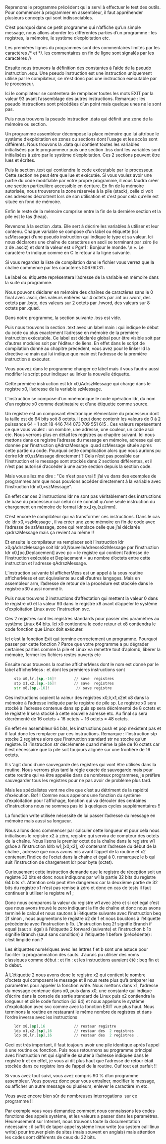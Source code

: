 Reprenons le programme précédent qui a servi à effectuer le test des outils.
Pour commencer à programmer en assembleur, il faut appréhender plusieurs concepts qui sont indissociables.

C’est pourquoi dans ce petit programme qui n’affiche qu’un simple message, nous allons aborder les différentes parties d’un programme : les registres, la mémoire, le système d’exploitation etc.

Les premières lignes du programmes sont des commentaires limités par les caractères /* et */. les commentaires en fin de ligne sont signalés par les caractères //·

Ensuite nous trouvons la définition des constantes à l’aide de la pseudo instruction .equ. 
Une pseudo instruction est une instruction uniquement utilisé par le compilateur, ce n’est donc pas une instruction executable par le processeur.

Ici le compilateur se contentera de remplacer toutes les mots EXIT par la valeur 93 avant l’assemblage des autres instructions.
Remarque : les pseudo instructions sont précédées d’un point mais quelque unes ne le sont pas.

Puis nous trouvons la pseudo instruction .data qui définit une zone de la mémoire ou section.

Un programme assembleur décompose la place mémoire que lui attribue le système d’exploitation en zones ou sections dont l’usage et les accès sont différents. 
Nous trouvons la .data qui contient toutes les variables initialisées par le programmeur puis une section .bss dont les variables sont initialisées à zéro par le système d’exploitation. Ces 2 sections peuvent être lues et écrites.

Puis la section .text qui contiendra le code exécutable par le processeur. Cette section ne peut être que lue et exécutée. Si vous voulez avoir une partie du code modifiable par votre propre programme, il vous faudra créer une section particulière accessible en écriture.
En fin de la mémoire autorisée, nous trouverons la zone réservée à la pile (stack), celle ci voit ces adresses décroitrent lors de son utilisation et c’est pour cela qu’elle est située en fond de mémoire. 

Enfin le reste de la mémoire comprise entre la fin de la dernière section et la pile est le tas (heap).

Revenons à la section .data. Elle sert à décrire les variables à utiliser et leur contenu. Chaque variable se compose d’un label ou étiquette (ici szMessage) d’une pseudo instruction qui indique le type et sa valeur. Ici nous déclarons une chaîne de caractères en ascii se terminant par zéro (le z de .asciz) et dont la valeur est « Pgm1 : Bonjour le monde. \n ». Le caractère \n indique comme en C le retour à la ligne suivante.

Si vous regardez la liste de compilation dans le fichier   vous verrez que la chaîne commence par les caractères  50676D31 .

Le label ou étiquette représentera l’adresse de la variable en mémoire dans la suite du programme.

Nous pouvons déclarer en mémoire des chaînes de caractères sans le 0 final avec .ascii, des valeurs entières sur 4 octets par .int ou .word, des octets par .byte, des valeurs sur 2 octets par .hword, des valeurs sur 8 octets par .quad.

Dans notre programme, la section suivante .bss est vide.

Puis nous trouvons la section .text avec un label main : qui indique le début du code ou plus exactement l’adresse en mémoire de la première instruction exécutable. Ce label est déclarée global pour être visible soit par d’autres modules soit par l’éditeur de liens. En effet dans le script de compilation donné au chapitre précédent, vous avez pour le linker ld la directive -e main qui lui indique que main est l’adresse de la première instruction à exécuter. 

Vous pouvez dans le programme changer ce label mais il vous faudra aussi modifier le script pour indiquer au linker la nouvelle étiquette.

Cette première instruction est ldr x0,iAdrszMessage qui charge dans le registre x0, l’adresse de la variable szMessage.

L’instruction se compose d’un mnémonique  le code opération ldr, du nom d’un registre x0 comme destinataire et d’une étiquette comme source.

Un registre est un composant électronique élémentaire du processeur dont la taille est de 64 bits soit 8 octets. Il peut donc contenir les valeurs de 0 à 2 puissance 64 - 1 soit 18 446 744 073 709 551 615 . 
Ces valeurs représentent ce que vous voulez : un nombre, une adresse, une couleur, un code ascii etc. Nous verrons plus en détail les registres au chapitre suivant.
Ici nous mettons dans ce registre l’adresse du message en mémoire, adresse qui est donnée par l’instruction qAdrszMessage .quad szMessage située après cette partie du code. Pourquoi cette complication alors que nous aurions pu écrire ldr x0,szMessage directement ? Cela n’est pas possible car l’instruction et le message sont stockés dans 2 sections différentes, et il n’est pas autorisé d’accéder à une autre section depuis la section code.

Mais vous allez me dire : "Ce n’est pas vrai !! j’ai vu dans des exemples de programmes arm que nous pouvions accéder directement à la variable avec l’instruction ldr x0,=szMessage".

En effet car ces 2 instructions ldr ne sont pas véritablement des instructions de base du processeur car celui ci ne connaît qu’une seule instruction du chargement en mémoire de format ldr xx,[xy,(xz/imm]. 

C’est encore le compilateur qui va transformer ces instructions. Dans le cas de ldr x0,=szMessage , il va créer une zone mémoire en fin de code avec l’adresse de szMessage, zone qui remplace celle que j’ai déclarée qadrszMessage mais ça revient au même !!

Et ensuite le compilateur va remplacer soit l’instruction ldr x0,qAdrszMessage soit ldr x0,NouvelleAdresseSzMessage par l’instruction ldr x0,[pc,Deplacement] avec pc = le registre qui contient l’adresse de l’instruction exécutée et Deplacement = au nombre d’octets entre cette instruction et l’adresse  qAdrszMessage.

L’instruction suivante bl afficherMess est un appel à la sous routine afficherMess et est équivalente au call d’autres langages. Mais en assembleur arm, l’adresse de retour de la procédure est stockée dans le registre x30 aussi nommé  lr.

Puis nous trouvons 2 instructions d’affectation qui mettent la valeur 0 dans le registre x0 et la valeur 93 dans le registre x8 avant d’appeler le système d’exploitation Linux avec l’instruction svc. 

Ces 2 registres sont les registres standards pour passer des paramètres au système Linux 64 bits. Ici x0 contiendra le code retour et x8 contiendra le code fonction que Linux doit exécuter. 

Ici c’est la fonction Exit qui termine correctement un programme. Pourquoi passer par cette fonction ? Parce que votre programme a pu dégrader certaines parties comme la pile et Linux va remettre tout d’aplomb, libérer la mémoire, fermer les fichiers restés ouverts etc 

Ensuite nous trouvons la routine afficherMess dont le nom est donné par le label afficherMess : et dont les premières instructions sont 

```asm
    stp x0,lr,[sp,-16]!        // save  registres
    stp x1,x2,[sp,-16]!        // save  registres
    str x8,[sp,-16]!            // save registre
 ```

Ces instructions copient la valeur des registres x0,lr,x1,x2et x8 dans la mémoire à l’adresse indiquée par le registre de pile  sp. Le registre x0 sera stocké à l’adresse contenue dans sp puis sp sera décrémenté de 8 octets et le registre lr sera stocké à cette nouvelle adresse etc. 
Au final sp sera décrémenté de 16 octets + 16 octets + 16 octets = 48 octets.

En effet en assembleur 64 bits, les instructions push et pop n’existent pas et il faut donc les remplacer par ces instructions. Remarque : l’instruction stp stocke 2 registres alors que l’instruction standard str ne stocke qu’un registre. Et l’instruction str décrémente quand même la pile de 16 octets car il est nécessaire que la pile soit toujours alignée sur une frontière de 16 octets.

Il s ‘agit donc d’une sauvegarde des registres qui vont être utilisés dans la routine. Nous verrons plus tard la règle exacte de sauvegarde mais  pour cette routine qui va être appelée dans de nombreux programmes, je préfère sauvegarder tous les registres pour ne pas avoir de problème plus tard. 

Mais les spécialistes vont me dire que c’est au détriment de la rapidité d’exécution. Bof ! Comme nous appelons une fonction du système d’exploitation pour l’affichage, fonction qui va dérouler des centaines d’instructions nous ne sommes pas ici à quelques cycles supplémentaires !!

La fonction write utilisée nécessite de lui passer l’adresse du message en mémoire mais aussi sa longueur. 

Nous allons donc commencer par calculer cette longueur et pour cela nous initialisons le registre x2 à zéro, registre qui servira de compteur des octets de la chaîne.
Nous lisons le premier octet de la chaîne  dans le registre w1 grâce à l’instruction ldrb w1,[x0,x2], x0 contenant l’adresse du début de la chaîne , adresse que nous avons mis avant l’appel de la routine et x2 contenant l’indice de l’octet dans la chaîne et égal à  0. remarquez le b qui suit l’instruction de chargement ldr pour byte (octet).

Curieusement cette instruction demande que le registre de réception soit un registre 32 bits et donc nous indiquons par w1 la partie 32 bits du registre 64 bits x1. Attention cela peut être dangereux car la deuxième partie de 32 bits du registre x1 n’est pas remise à zéro et donc en cas de tests il faut continuer à utiliser le registre w1 ;

Donc nous comparons la valeur du  registre w1 avec zéro et si cet égal c’est que nous avons trouvé le zero indiquant la fin de chaîne et donc nous avons terminé le calcul et nous sautons à l’étiquette suivante avec l’instruction beq 2f  sinon , nous augmentons le registre x2 de 1 et nous bouclons à l’étiquette précédente avec l’instruction b 1b.
L’instruction beq 2f signifie Branch if equal (saut si égal) à l’étiquette 2 forward (suivante) et l’instruction b 1b signifie Branch (saut sans condition) à l’étiquette 1 before (précédente) : c’est limpide non ?

Les étiquettes numériques avec les lettres f et b sont une astuce pour faciliter la programmation des sauts. J’aurais pu utiliser des noms classiques comme début : et fin : et les instructions auraient été : beq fin et b debut.

À L’étiquette 2 nous avons donc le registre x2 qui contient le nombre d’octets qui composent le message et il nous reste plus qu’à préparer les paramètres pour appeler la fonction write. Nous mettons dans x1, l’adresse du message contenue dans x0, puis dans x0, une constante qui indique d’écrire dans la console de sortie standard de Linux puis x2 contiendra la longueur et x8 le code fonction (ici 64) et nous appelons le système d’exploitation avec svc comme avec la fonction EXIT vue plus haut.
Nous terminons la routine en restaurant le même nombre de registres et dans l’ordre inverse avec les instructions 
```asm
    ldr x8,[sp],16             // restaur registre
    ldp x1,x2,[sp],16          // restaur des  2 registres
    ldp x0,lr,[sp],16          // restaur des  2 registres .
 ```
 
 Ceci est très important, il faut toujours avoir une pile identique après l’appel à une routine ou fonction.
Puis nous retournons au programme principal avec l’instruction ret qui signifie de sauter à l’adresse indiquée dans le registre lr et en effet, je vous ai dit plus haut que l’adresse de retour était stockée dans ce registre lors de l’appel de la routine.
Ouf tout est parfait !! 

Si vous avez tout suivi, vous avez compris 90 % d’un programme assembleur. Vous pouvez donc pour vous entraîner, modifier le message, ou afficher un autre message ou plusieurs, enlever le caractère \n etc.

Vous avez encore bien sûr de nombreuses interrogations  sur ce programme !! 

Par exemple vous vous demandez comment nous connaissons les codes fonctions des appels système, et les valeurs a passer dans les paramètres. Heureusement sur Internet, nous trouvons toute la documentation nécessaire : il suffit de taper appel systeme linux write (ou system call linux write) pour trouver plein de sites (mais souvent en anglais) mais attention les codes sont différents de ceux du 32 bits.


